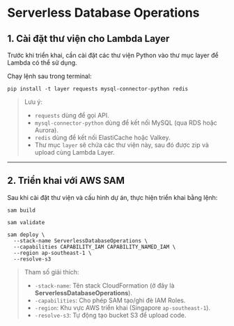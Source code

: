 # Serverless Database Operations

## 1. Cài đặt thư viện cho Lambda Layer

Trước khi triển khai, cần cài đặt các thư viện Python vào thư mục layer để Lambda có thể sử dụng.

Chạy lệnh sau trong terminal:

```
pip install -t layer requests mysql-connector-python redis
```

> Lưu ý:
> 
> - `requests` dùng để gọi API.
> - `mysql-connector-python` dùng để kết nối MySQL (qua RDS hoặc Aurora).
> - `redis` dùng để kết nối ElastiCache hoặc Valkey.
> - Thư mục `layer` sẽ chứa các thư viện này, sau đó được zip và upload cùng Lambda Layer.

---

## 2. Triển khai với AWS SAM

Sau khi cài đặt thư viện và cấu hình dự án, thực hiện triển khai bằng lệnh:
```
sam build
```
```
sam validate
```
```
sam deploy \
  --stack-name ServerlessDatabaseOperations \
  --capabilities CAPABILITY_IAM CAPABILITY_NAMED_IAM \
  --region ap-southeast-1 \
  --resolve-s3

```

> Tham số giải thích:
> 
> - `-stack-name`: Tên stack CloudFormation (ở đây là **ServerlessDatabaseOperations**).
> - `-capabilities`: Cho phép SAM tạo/ghi đè IAM Roles.
> - `-region`: Khu vực AWS triển khai (Singapore `ap-southeast-1`).
> - `-resolve-s3`: Tự động tạo bucket S3 để upload code.